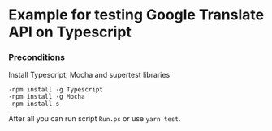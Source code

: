 # Example for testing Google Translate API on Typescript

### Preconditions   

Install Typescript, Mocha and supertest libraries   

`-npm install -g Typescript`  
`-npm install -g Mocha`  
`-npm install s`  
  
After all you can run script `Run.ps` or use `yarn test`.

